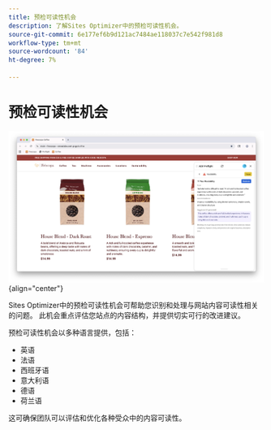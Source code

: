 ```yaml
---
title: 预检可读性机会
description: 了解Sites Optimizer中的预检可读性机会。
source-git-commit: 6e177ef6b9d121ac7484ae118037c7e542f981d8
workflow-type: tm+mt
source-wordcount: '84'
ht-degree: 7%

---
```



# 预检可读性机会

![预检可读性机会](./assets/readability/hero.png){align="center"}

Sites Optimizer中的预检可读性机会可帮助您识别和处理与网站内容可读性相关的问题。 此机会重点评估您站点的内容结构，并提供切实可行的改进建议。

预检可读性机会以多种语言提供，包括：

* 英语
* 法语
* 西班牙语
* 意大利语
* 德语
* 荷兰语

这可确保团队可以评估和优化各种受众中的内容可读性。
